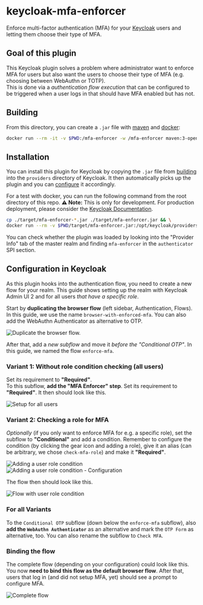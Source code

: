 # keycloak-mfa-enforcer

Enforce multi-factor authentication (MFA) for your [Keycloak](https://www.keycloak.org) users and letting them choose their type of MFA.

## Goal of this plugin

This Keycloak plugin solves a problem where administrator want to enforce MFA for users but also want the users to choose their type of MFA (e.g. choosing between WebAuthn or TOTP).  
This is done via a *authentication flow execution* that can be configured to be triggered when a user logs in that should have MFA enabled but has not.

## Building

From this directory, you can create a `.jar` file with [maven](https://maven.apache.org) and [docker](https://www.docker.com):

```bash
docker run --rm -it -v $PWD:/mfa-enforcer -w /mfa-enforcer maven:3-openjdk-18 mvn clean package
```

## Installation

You can install this plugin for Keycloak by copying the `.jar` file from [building](#building) into the `providers` directory of Keycloak.
It then automatically picks up the plugin and you can [configure](#configuration-in-keycloak) it accordingly.

For a test with docker, you can run the following command from the root directory of this repo.
**⚠️ Note:** This is only for development.
For production deployment, please consider the [Keycloak Documentation](https://www.keycloak.org/documentation).

```bash
cp ./target/mfa-enforcer-*.jar ./target/mfa-enforcer.jar && \
docker run --rm -v $PWD/target/mfa-enforcer.jar:/opt/keycloak/providers/mfa-enforcer.jar:ro -p 127.0.0.1:8080:8080 -e KEYCLOAK_ADMIN=admin -e KEYCLOAK_ADMIN_PASSWORD=admin quay.io/keycloak/keycloak:24.0 start-dev
```

You can check whether the plugin was loaded by looking into the "Provider Info" tab of the master realm and finding `mfa-enforcer` in the `authenticator` SPI section.

## Configuration in Keycloak

As this plugin hooks into the authentication flow, you need to create a new flow for your realm.
This guide shows setting up the realm with Keycloak Admin UI 2 and for all users *that have a specific role*.

Start by **duplicating the browser flow** (left sidebar, Authentication, Flows).
In this guide, we use the name `browser-with-enforced-mfa`.
You can also add the WebAuthn Authenticator as alternative to OTP.

![Duplicate the browser flow.](./docs/clone-browser-flow.png)

After that, add a *new subflow* and move it *before the "Conditional OTP"*.
In this guide, we named the flow `enforce-mfa`.

### Variant 1: Without role condition checking (all users)

Set its requirement to **"Required"**.  
To this subflow, **add the "MFA Enforcer" step**. Set its requirement to **"Required"**.
It then should look like this.

![Setup for all users](docs/setup-v1-without-role-checking.png)

### Variant 2: Checking a role for MFA

*Optionally* (if you only want to enforce MFA for e.g. a specific role), set the subflow to **"Conditional"** and add a condition.
Remember to configure the condition (by clicking the gear icon and adding a role), give it an alias (can be arbitrary, we chose `check-mfa-role`) and make it **"Required"**.

![Adding a user role condition](./docs/setup-v2-user-role-condition-add.png)
![Adding a user role condition - Configuration](./docs/setup-v2-user-role-condition-configure.png)

The flow then should look like this.

![Flow with user role condition](./docs/setup-v2-with-role-checking.png)

### For all Variants

To the `Conditional OTP` subflow (down below the `enforce-mfa` subflow), also **add the `WebAuthn Authenticator`** as an alternative and mark the `OTP Form` as alternative, too.
You can also rename the subflow to `Check MFA`.

### Binding the flow

The complete flow (depending on your configuration) could look like this.  
You now **need to bind this flow as the default browser flow**.
After that, users that log in (and did not setup MFA, yet) should see a prompt to configure MFA.

![Complete flow](./docs/complete-flow.png)
